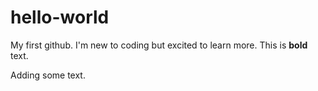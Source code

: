 # hello-world
My first github.
I'm new to coding but excited to learn more. This is **bold** text.


Adding some text.
